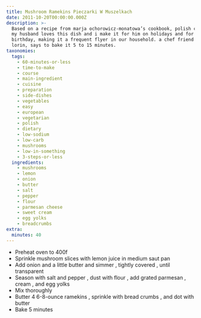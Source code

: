 ```yaml
---
title: Mushroom Ramekins Pieczarki W Muszelkach
date: 2011-10-20T00:00:00.000Z
description: >-
  Based on a recipe from marja ochorowicz-monatowa’s cookbook, polish cookery.
  my husband loves this dish and i make it for him on holidays and for his
  birthday, making it a frequent flyer in our household. a chef friend of ours,
  lorin, says to bake it 5 to 15 minutes.
taxonomies:
  tags:
    - 60-minutes-or-less
    - time-to-make
    - course
    - main-ingredient
    - cuisine
    - preparation
    - side-dishes
    - vegetables
    - easy
    - european
    - vegetarian
    - polish
    - dietary
    - low-sodium
    - low-carb
    - mushrooms
    - low-in-something
    - 3-steps-or-less
  ingredients:
    - mushrooms
    - lemon
    - onion
    - butter
    - salt
    - pepper
    - flour
    - parmesan cheese
    - sweet cream
    - egg yolks
    - breadcrumbs
extra:
  minutes: 40
---
```

 - Preheat oven to 400f
 - Sprinkle mushroom slices with lemon juice in medium saut pan
 - Add onion and a little butter and simmer , tightly covered , until transparent
 - Season with salt and pepper , dust with flour , add grated parmesan , cream , and egg yolks
 - Mix thoroughly
 - Butter 4 6-8-ounce ramekins , sprinkle with bread crumbs , and dot with butter
 - Bake 5 minutes
